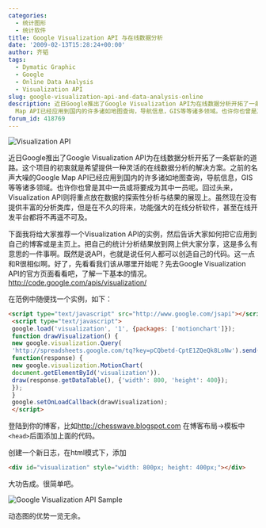 ```yaml
---
categories:
  - 统计图形
  - 统计软件
title: Google Visualization API 与在线数据分析
date: '2009-02-13T15:28:24+00:00'
author: 齐韬
tags:
  - Dymatic Graphic
  - Google
  - Online Data Analysis
  - Visualization API
slug: google-visualization-api-and-data-analysis-online
description: 近日Google推出了Google Visualization API为在线数据分析开拓了一条崭新的道路。这个项目的初衷就是希望提供一种灵活的在线数据分析的解决方案。之前的名声大噪的Google
  Map API已经应用到国内的许多诸如地图查询，导航信息，GIS等等诸多领域。也许你也曾是其中一员或将要成为其中一员呢。回过头来，Visualization API则将重点放在数据的探索性分析与结果的展现上。虽然现在没有提供丰富的分析类库，但是在不久的将来，功能强大的在线分析软件，甚至在线开发平台都将不再遥不可及。
forum_id: 418769
---
```


![Visualization API](https://uploads.cosx.org/2009/02/gviz1.jpg)

近日Google推出了Google Visualization API为在线数据分析开拓了一条崭新的道路。这个项目的初衷就是希望提供一种灵活的在线数据分析的解决方案。之前的名声大噪的Google Map API已经应用到国内的许多诸如地图查询，导航信息，GIS等等诸多领域。也许你也曾是其中一员或将要成为其中一员呢。回过头来，Visualization API则将重点放在数据的探索性分析与结果的展现上。虽然现在没有提供丰富的分析类库，但是在不久的将来，功能强大的在线分析软件，甚至在线开发平台都将不再遥不可及。

下面我将给大家推荐一个Visualization API的实例，然后告诉大家如何把它应用到自己的博客或是主页上。把自己的统计分析结果放到网上供大家分享，这是多么有意思的一件事啊。既然是说API，也就是说任何人都可以创造自己的代码。这一点和R很相似啊。好了，先看看我们该从哪里开始呢？先去Google Visualization API的官方页面看看吧，了解一下基本的情况。<http://code.google.com/apis/visualization/>

在范例中随便找一个实例，如下：

```html
<script type="text/javascript" src="http://www.google.com/jsapi"></script>
 <script type="text/javascript">
 google.load('visualization', '1', {packages: ['motionchart']});
 function drawVisualization() {
 new google.visualization.Query(
 'http://spreadsheets.google.com/tq?key=pCQbetd-CptE1ZQeQk8LoNw').send(
 function(response) {
 new google.visualization.MotionChart(
 document.getElementById('visualization')).
 draw(response.getDataTable(), {'width': 800, 'height': 400});
 });
 }
 google.setOnLoadCallback(drawVisualization);
 </script>
```

登陆到你的博客，比如<http://chesswave.blogspot.com> 在博客布局->模板中`<head>`后面添加上面的代码。

创建一个新日志，在html模式下，添加

```html
<div id="visualization" style="width: 800px; height: 400px;"></div>
```

大功告成。很简单吧。

![Google Visualization API Sample](https://uploads.cosx.org/2009/02/google_sample.bmp)

动态图的优势一览无余。
